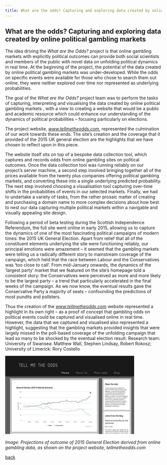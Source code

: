 ```yaml
---
title: What are the odds? Capturing and exploring data created by online political gambling markets
---
```


## What are the odds? Capturing and exploring data created by online political gambling markets

The idea driving the _What are the Odds?_ project is that online gambling markets with explicitly political outcomes can provide both social scientists and members of the public with novel data on unfolding political dynamics in real time.  At the beginning of the project, the potential of the data created by online political gambling markets was under-developed. While the odds on specific events were available for those who chose to search them out online, they were neither explored over time nor represented as underlying probabilities. 

The goal of the _What are the Odds?_ project team was to perform the tasks of capturing, interpreting and visualising the data created by online political gambling markets , with a view to creating a website that would be a public and academic resource which could enhance our understanding of the dynamics of political probabilities – focusing particularly on  elections.

The project website, *www.tellmetheodds.com*, represented the culmination of our work towards these ends. The site’s creation and the coverage that it provided of the 2015 UK general election are the highlights that we have chosen to reflect upon in this piece.

The website itself sits on top of a bespoke data collection tool, which captures and records odds from online gambling sites on political outcomes. Once the data collection tool was running reliably on our project’s server machine, a second step involved bringing together all of the prices available from the twenty plus companies offering political gambling markets, and converting these into a single underlying predicted probability. The next step involved choosing a visualisation tool capturing over-time shifts in the probabilities of events in our selected markets. Finally, we had to undertake a variety of tasks, from the rather prosaic matter of creating and purchasing a domain name to more complex decisions about how best to nest our data capturing multiple political markets within a navigable and visually appealing site design.  

Following a period of beta testing during the Scottish Independence Referendum, the full site went online in early 2015, allowing us to capture the dynamics of one of the most fascinating political campaigns of modern times: the 2015 UK General Election. Apart from relief that all of the constituent elements underlying the site were functioning reliably, our principal emotions were amazement – it seemed that the gambling markets were telling us a radically different story to mainstream coverage of the campaign, which held that the race between Labour and the Conservatives was ‘too close to call’. From mid-January onwards, the dynamics of the ‘largest party’ market that we featured on the site’s homepage told a consistent story: the Conservatives were perceived as more and more likely to be the largest party – a trend that particularly accelerated in the final weeks of the campaign. As we now know, the eventual results gave the Conservative Party a majority of seats – confounding the predictions of most pundits and pollsters. 

Thus the creation of the *www.tellmetheodds.com* website represented a highlight in its own right – as a proof of concept that gambling odds on political events could be captured and visualised online in real time. However, the data that we captured and visualised also represented a highlight, suggesting that the gambling markets provided insights that were largely missed in the poll-based coverage of the unfolding campaign that lead so many to be shocked by the eventual election result. 
Research team: University of Swansea: Matthew Wall, Stephen Lindsay, Robert Rokosz; University of Limerick: Rory Costello

![Image: Projections of outcome of 2015 General Election derived from online gambling data, as shown on the project website, tellmetheodds.com](Images/10.jpg)

_Image: Projections of outcome of 2015 General Election derived from online gambling data, as shown on the project website, tellmetheodds.com_ 

[back](../)